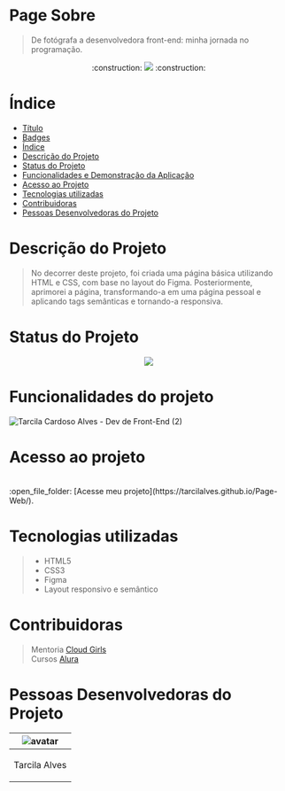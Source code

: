 
# Page Sobre
> De fotógrafa a desenvolvedora front-end: minha jornada no programação.

<p align="center">  :construction: <img src="https://img.shields.io/badge/<STATUS>- Finalizado -<COLOR>"> :construction: </p>



# Índice

* [Título](#Título)
* [Badges](#badges)
* [Índice](#índice)
* [Descrição do Projeto](#descrição-do-projeto)
* [Status do Projeto](#status-do-Projeto)
* [Funcionalidades e Demonstração da Aplicação](#funcionalidades-e-demonstração-da-aplicação)
* [Acesso ao Projeto](#acesso-ao-projeto)
* [Tecnologias utilizadas](#tecnologias-utilizadas)
* [Contribuidoras](#contribuidoras)
* [Pessoas Desenvolvedoras do Projeto](#pessoas-desenvolvedoras)

# Descrição do Projeto


> No decorrer deste projeto, foi criada uma página básica utilizando HTML e CSS, com base no layout do Figma. 
Posteriormente, aprimorei a página, transformando-a em uma página pessoal e aplicando tags semânticas e tornando-a responsiva.


# Status do Projeto
<p align="center ">
<img src="https://img.shields.io/badge/<STATUS>- em contrução-<COLOR>"> 
</p>

# Funcionalidades do projeto









![Tarcila Cardoso Alves - Dev de Front-End (2)](https://user-images.githubusercontent.com/107896645/235994134-8cae044f-c89a-4ab1-915a-72ce5c85aad1.png)






# Acesso ao projeto

 <br> 
:open_file_folder: [Acesse meu projeto](https://tarcilalves.github.io/Page-Web/).


# Tecnologias utilizadas

>  - HTML5
>  - CSS3
>  - Figma
>  - Layout responsivo e semântico

# Contribuidoras

> Mentoria [Cloud Girls](https://www.cloudgirls.com.br)<br>
> Cursos [Alura](https://cursos.alura.com.br/)


# Pessoas Desenvolvedoras do Projeto

| ![avatar](https://user-images.githubusercontent.com/107896645/235791608-5f4b93d5-017c-402f-bef2-c262fa1b1f0c.png)  |
| ------------- |
| <p align="center">Tarcila Alves</p> | 



